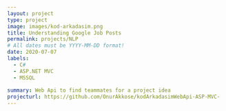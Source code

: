 ```yaml
---
layout: project
type: project
image: images/kod-arkadasim.png
title: Understanding Google Job Posts
permalink: projects/NLP
# All dates must be YYYY-MM-DD format!
date: 2020-07-07
labels:
  - C#
  - ASP.NET MVC
  - MSSQL
  
summary: Web Api to find teammates for a project idea
projecturl: https://github.com/OnurAkkose/kodArkadasimWebApi-ASP-MVC-
---
```


